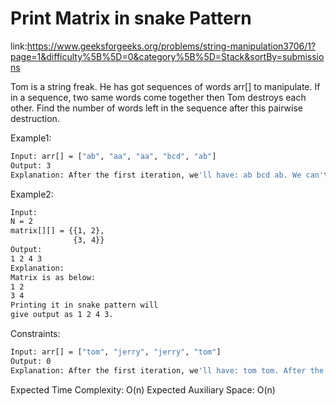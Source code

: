 
# Print Matrix in snake Pattern

link:https://www.geeksforgeeks.org/problems/string-manipulation3706/1?page=1&difficulty%5B%5D=0&category%5B%5D=Stack&sortBy=submissions

Tom is a string freak. He has got sequences of words arr[] to manipulate. If in a sequence, two same words come together then Tom destroys each other. Find the number of words left in the sequence after this pairwise destruction.

Example1:
```bash
Input: arr[] = ["ab", "aa", "aa", "bcd", "ab"]
Output: 3
Explanation: After the first iteration, we'll have: ab bcd ab. We can't further destroy more strings and hence we stop and the result is 3. 
```

Example2:
```bash
Input:
N = 2
matrix[][] = {{1, 2},
              {3, 4}}
Output: 
1 2 4 3
Explanation:
Matrix is as below:
1 2 
3 4
Printing it in snake pattern will 
give output as 1 2 4 3. 
```

Constraints:

```bash
Input: arr[] = ["tom", "jerry", "jerry", "tom"]
Output: 0
Explanation: After the first iteration, we'll have: tom tom. After the second iteration: 'empty-array' .Hence, the result is 0.


```

Expected Time Complexity: O(n)
Expected Auxiliary Space: O(n)
